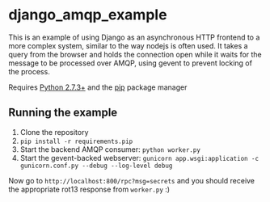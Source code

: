 # django\_amqp\_example

This is an example of using Django as an asynchronous HTTP frontend to a more complex system, similar to the way nodejs is often used. It takes a query from the browser and holds the connection open while it waits for the message to be processed over AMQP, using gevent to prevent locking of the process.

Requires [Python 2.7.3+](http://www.python.org/download/releases/2.7.3/) and the [pip](https://pypi.python.org/pypi/pip) package manager

## Running the example

1. Clone the repository
2. `pip install -r requirements.pip`
3. Start the backend AMQP consumer: `python worker.py`
4. Start the gevent-backed webserver: `gunicorn app.wsgi:application -c gunicorn.conf.py --debug --log-level debug`

Now go to `http://localhost:800/rpc?msg=secrets` and you should receive the appropriate rot13 response from `worker.py` :)
